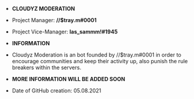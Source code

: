 - **CLOUDYZ MODERATION**

- Project Manager: **//$tray.m#0001**
- Project Vice-Manager: **las_sammm!#1945**

- **INFORMATION**

- Cloudyz Moderation is an bot founded by //$tray.m#0001 in order to encourage communities and keep their activity up, also punish the rule breakers within the servers.

- **MORE INFORMATION WILL BE ADDED SOON**
- Date of GitHub creation: 05.08.2021

